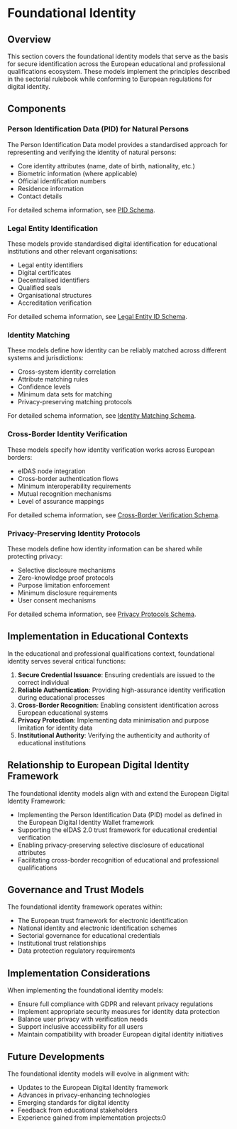 # Foundational Identity

## Overview

This section covers the foundational identity models that serve as the basis for secure identification across the European educational and professional qualifications ecosystem. These models implement the principles described in the sectorial rulebook while conforming to European regulations for digital identity.

## Components

### Person Identification Data (PID) for Natural Persons

The Person Identification Data model provides a standardised approach for representing and verifying the identity of natural persons:

- Core identity attributes (name, date of birth, nationality, etc.)
- Biometric information (where applicable)
- Official identification numbers
- Residence information
- Contact details

For detailed schema information, see [PID Schema](./pid-schema.md).

### Legal Entity Identification

These models provide standardised digital identification for educational institutions and other relevant organisations:

- Legal entity identifiers
- Digital certificates
- Decentralised identifiers
- Qualified seals
- Organisational structures
- Accreditation verification

For detailed schema information, see [Legal Entity ID Schema](./legal-entity-schema.md).

### Identity Matching

These models define how identity can be reliably matched across different systems and jurisdictions:

- Cross-system identity correlation
- Attribute matching rules
- Confidence levels
- Minimum data sets for matching
- Privacy-preserving matching protocols

For detailed schema information, see [Identity Matching Schema](./identity-matching-schema.md).

### Cross-Border Identity Verification

These models specify how identity verification works across European borders:

- eIDAS node integration
- Cross-border authentication flows
- Minimum interoperability requirements
- Mutual recognition mechanisms
- Level of assurance mappings

For detailed schema information, see [Cross-Border Verification Schema](./cross-border-verification-schema.md).

### Privacy-Preserving Identity Protocols

These models define how identity information can be shared while protecting privacy:

- Selective disclosure mechanisms
- Zero-knowledge proof protocols
- Purpose limitation enforcement
- Minimum disclosure requirements
- User consent mechanisms

For detailed schema information, see [Privacy Protocols Schema](./privacy-protocols-schema.md).

## Implementation in Educational Contexts

In the educational and professional qualifications context, foundational identity serves several critical functions:

1. **Secure Credential Issuance**: Ensuring credentials are issued to the correct individual
2. **Reliable Authentication**: Providing high-assurance identity verification during educational processes
3. **Cross-Border Recognition**: Enabling consistent identification across European educational systems
4. **Privacy Protection**: Implementing data minimisation and purpose limitation for identity data
5. **Institutional Authority**: Verifying the authenticity and authority of educational institutions

## Relationship to European Digital Identity Framework

The foundational identity models align with and extend the European Digital Identity Framework:

- Implementing the Person Identification Data (PID) model as defined in the European Digital Identity Wallet framework
- Supporting the eIDAS 2.0 trust framework for educational credential verification
- Enabling privacy-preserving selective disclosure of educational attributes
- Facilitating cross-border recognition of educational and professional qualifications

## Governance and Trust Models

The foundational identity framework operates within:

- The European trust framework for electronic identification
- National identity and electronic identification schemes
- Sectorial governance for educational credentials
- Institutional trust relationships
- Data protection regulatory requirements

## Implementation Considerations

When implementing the foundational identity models:

- Ensure full compliance with GDPR and relevant privacy regulations
- Implement appropriate security measures for identity data protection
- Balance user privacy with verification needs
- Support inclusive accessibility for all users
- Maintain compatibility with broader European digital identity initiatives

## Future Developments

The foundational identity models will evolve in alignment with:

- Updates to the European Digital Identity framework
- Advances in privacy-enhancing technologies
- Emerging standards for digital identity
- Feedback from educational stakeholders
- Experience gained from implementation projects:0

